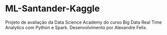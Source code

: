# ML-Santander-Kaggle

Projeto de avaliação da Data Science Academy do curso Big Data Real Time Analytics com Python e Spark. Desenvolvimento por Alexandre Felix.
